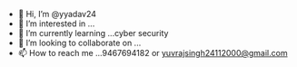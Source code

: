 - 👋 Hi, I’m @yyadav24
- 👀 I’m interested in ...
- 🌱 I’m currently learning ...cyber security
- 💞️ I’m looking to collaborate on ...
- 📫 How to reach me ...9467694182 or yuvrajsingh24112000@gmail.com

<!---
yyadav24/yyadav24 is a ✨ special ✨ repository because its `README.md` (this file) appears on your GitHub profile.
You can click the Preview link to take a look at your changes.
--->
